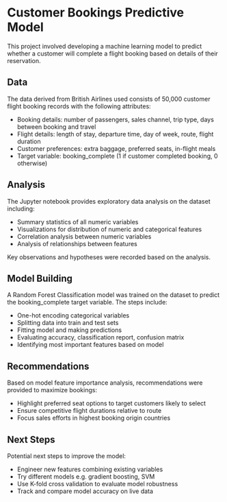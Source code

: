 # Customer Bookings Predictive Model

This project involved developing a machine learning model to predict whether a customer will complete a flight booking based on details of their reservation.

## Data

The data derived from British Airlines used consists of 50,000 customer flight booking records with the following attributes:

- Booking details: number of passengers, sales channel, trip type, days between booking and travel
- Flight details: length of stay, departure time, day of week, route, flight duration 
- Customer preferences: extra baggage, preferred seats, in-flight meals
- Target variable: booking_complete (1 if customer completed booking, 0 otherwise)

## Analysis

The Jupyter notebook provides exploratory data analysis on the dataset including:

- Summary statistics of all numeric variables
- Visualizations for distribution of numeric and categorical features  
- Correlation analysis between numeric variables
- Analysis of relationships between features 

Key observations and hypotheses were recorded based on the analysis.

## Model Building 

A Random Forest Classification model was trained on the dataset to predict the booking_complete target variable. The steps include:

- One-hot encoding categorical variables
- Splitting data into train and test sets
- Fitting model and making predictions
- Evaluating accuracy, classification report, confusion matrix
- Identifying most important features based on model

## Recommendations

Based on model feature importance analysis, recommendations were provided to maximize bookings:

- Highlight preferred seat options to target customers likely to select
- Ensure competitive flight durations relative to route
- Focus sales efforts in highest booking origin countries

## Next Steps

Potential next steps to improve the model:

- Engineer new features combining existing variables  
- Try different models e.g. gradient boosting, SVM
- Use K-fold cross validation to evaluate model robustness
- Track and compare model accuracy on live data

